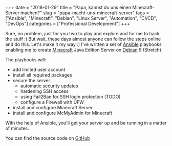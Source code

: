 +++
date = "2018-01-29"
title = "Papa, kannst du uns einen Minecraft-Server machen?"
slug = "papa-macht-uns-minecraft-server"
tags = ["Ansible", "Minecraft", "Debian", "Linux Server", "Automation", "CI/CD", "DevOps"]
categories = ["Professional Development"]
+++

Sure, no problem, just for you two to play and explore and for me to hack the stuff :) But wait, these days almost anyone can follow the steps online and do this. Let's make it my way :)
I've written a set of [Ansible](https://www.ansible.com) playbooks enabling me to create [Minecraft](https://minecraft.net/) Java Edition Server on [Debian](https://www.debian.org/) 9 (Stretch).

The playbooks will:

* add limited user account
* install all required packages
* secure the server
    * automatic security updates
    * hardening SSH access
    * using Fail2Ban for SSH login protection (TODO)
    * configure a Firewall with UFW
* install and configure Minecraft Server
* install and configure McMyAdmin for Minecraft

With the help of Ansible, you'll get your server up and be running in a matter of minutes.

You can find the source code on [GitHub](https://github.com/loncarales/minecraft-server-ansible)

